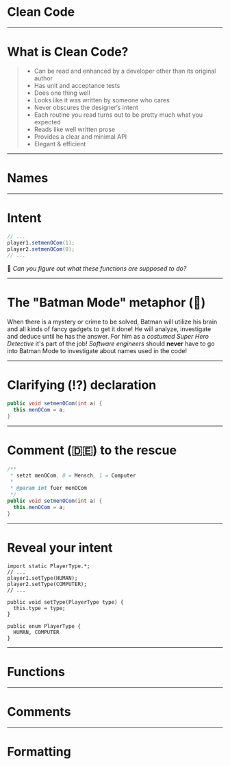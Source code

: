 <!-- theme: default -->
<!-- paginate: true -->
<!-- footer: Copyright (c) by **Bjoern Kimminich** | Licensed under [CC-BY-SA 4.0](https://creativecommons.org/licenses/by-sa/4.0/) -->

# Clean Code

---

<!-- _footer: Martin: The Robert C. Martin Clean Code Collection, Pos. 815-922 -->

# What is Clean Code?

> * Can be read and enhanced by a developer other than its original
>   author
> * Has unit and acceptance tests
> * Does one thing well
> * Looks like it was written by someone who cares
> * Never obscures the designer‘s intent
> * Each routine you read turns out to be pretty much what you expected
> * Reads like well written prose
> * Provides a clear and minimal API
> * Elegant & efficient

---

# Names

---

# Intent

```java
// ...
player1.setmenOCom(1);
player2.setmenOCom(0);
// ...
```

:bat: _Can you figure out what these functions are supposed to do?_

---

# The "Batman Mode" metaphor (:bat:)

When there is a mystery or crime to be solved, Batman will utilize his
brain and all kinds of fancy gadgets to get it done! He will analyze,
investigate and deduce until he has the answer. For him as a
_costumed Super Hero Detective_ it's part of the job!
_Software engineers_ should **never** have to go
into Batman Mode to investigate about names used in the code!

---

# Clarifying (:interrobang:) declaration

```java
public void setmenOCom(int a) {
  this.menOCom = a;
}
```

---

# Comment (:de:) to the rescue

```java
/**
 * setzt menOCom, 0 = Mensch, 1 = Computer
 *
 * @param int fuer menOCom
 */
public void setmenOCom(int a) {
  this.menOCom = a;
}
```

---

# Reveal your intent

```
import static PlayerType.*;
// ...
player1.setType(HUMAN);
player2.setType(COMPUTER);
// ...
```

```
public void setType(PlayerType type) {
  this.type = type;
}

public enum PlayerType {
  HUMAN, COMPUTER
}
```

---

# Functions

---

# Comments

---

# Formatting

